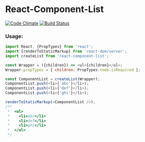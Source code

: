 # React-Component-List
[![Code Climate](https://codeclimate.com/github/sonewman/react-component-list/badges/gpa.svg)](https://codeclimate.com/github/sonewman/react-component-list) [![Build Status](https://travis-ci.org/sonewman/react-component-list.svg?branch=master)](https://travis-ci.org/sonewman/react-component-list)

### Usage:
```javascript
import React, {PropTypes} from 'react';
import {renderToStaticMarkup} from 'react-dom/server';
import createList from 'react-component-list';

const Wrapper = ({children}) => <ul>{children}</ul>;
Wrapper.propTypes = { children: PropTypes.node.isRequired };

const ComponentList = createList(Wrapper);
ComponentList.push(<li>{'abc'}</li>);
ComponentList.push(<li>{'def'}</li>);
ComponentList.push(<li>{'ghi'}</li>);

renderToStaticMarkup(<ComponentList />);
/**
 *  <ul>
 *    <li>abc</li>
 *    <li>def</li>
 *    <li>ghi</li>
 *  </ul>
 */
```
